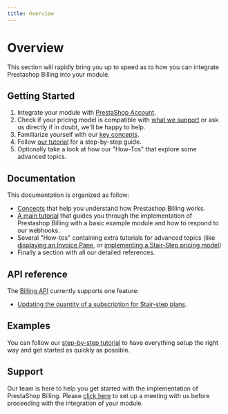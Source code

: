 ```yaml
---
title: Overview
---
```


# Overview

This section will rapidly bring you up to speed as to how you can integrate Prestashop Billing into your module.

## Getting Started

1. Integrate your module with [PrestaShop Account](../../4-prestashop-account/README.md).
2. Check if your pricing model is compatible with [what we support](../2-concepts/README.md#pricing-models) or ask us directly if in doubt, we'll be happy to help.  
3. Familiarize yourself with our [key concepts](../2-concepts/README.md).
4. Follow [our tutorial](../3-tutorial/README.md) for a step-by-step guide.
5. Optionally take a look at how our "How-Tos" that explore some advanced topics.

## Documentation

This documentation is organized as follow:

- [Concepts](../2-concepts/README.md) that help you understand how Prestashop Billing works.
- [A main tutorial](../3-tutorial/README.md) that guides you through the implementation of Prestashop Billing with a basic example module and how to respond to our webhooks.
- Several "How-tos" containing extra tutorials for advanced topics (like [displaying an Invoice Pane](../4-how-tos/2-display-invoice-pane/README.md), or [implementing a Stair-Step pricing model](../4-how-tos/1-stair-step/README.md))
- Finally a section with all our detailed references.

## API reference

The [Billing API](../5-references/README.md#billing-api) currently supports one feature:

- [Updating the quantity of a subscription for Stair-step plans](../4-how-tos/README.md#second-step-updating-the-subscription-via-api).

## Examples

You can follow our [step-by-step tutorial](../3-tutorial/README.md) to have everything setup the right way and get started as quickly as possible.

## Support

Our team is here to help you get started with the implementation of PrestaShop Billing. Please [click here](https://meetings.hubspot.com/esteban-martin3/prestashop-new-framework-integration-meeting) to set up a meeting with us before proceeding with the integration of your module.
